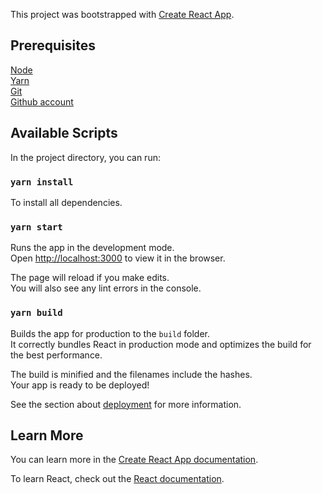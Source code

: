 This project was bootstrapped with [Create React App](https://github.com/facebook/create-react-app).

## Prerequisites
[Node](https://nodejs.org/en/download/)<br>
[Yarn](https://yarnpkg.com/lang/en/docs/install/#mac-stable)<br>
[Git](https://git-scm.com/book/en/v2/Getting-Started-Installing-Git)<br>
[Github account](https://github.com/)

## Available Scripts

In the project directory, you can run:

### `yarn install`
To install all dependencies.

### `yarn start`

Runs the app in the development mode.<br>
Open [http://localhost:3000](http://localhost:3000) to view it in the browser.

The page will reload if you make edits.<br>
You will also see any lint errors in the console.

### `yarn build`

Builds the app for production to the `build` folder.<br>
It correctly bundles React in production mode and optimizes the build for the best performance.

The build is minified and the filenames include the hashes.<br>
Your app is ready to be deployed!

See the section about [deployment](https://facebook.github.io/create-react-app/docs/deployment) for more information.

## Learn More

You can learn more in the [Create React App documentation](https://facebook.github.io/create-react-app/docs/getting-started).

To learn React, check out the [React documentation](https://reactjs.org/).
